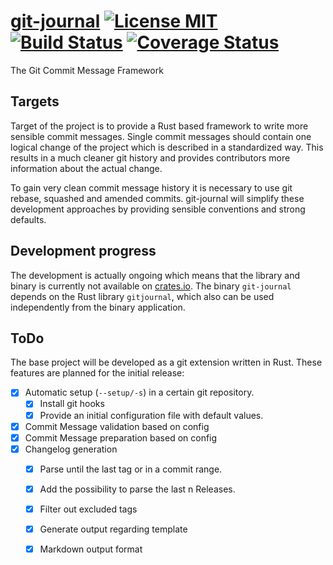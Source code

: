 # [git-journal](https://saschagrunert.github.io/git-journal) [![License MIT](https://img.shields.io/badge/license-MIT-blue.svg)](https://github.com/saschagrunert/git-journal/blob/master/LICENSE) [![Build Status](https://travis-ci.org/saschagrunert/git-journal.svg?branch=master)](https://travis-ci.org/saschagrunert/git-journal)  [![Coverage Status](https://coveralls.io/repos/github/saschagrunert/git-journal/badge.svg?branch=master)](https://coveralls.io/github/saschagrunert/git-journal?branch=master)
The Git Commit Message Framework

## Targets
Target of the project is to provide a Rust based framework to write more sensible commit messages. Single commit
messages should contain one logical change of the project which is described in a standardized way. This results in a
much cleaner git history and provides contributors more information about the actual change.

To gain very clean commit message history it is necessary to use git rebase, squashed and amended commits. git-journal
will simplify these development approaches by providing sensible conventions and strong defaults.

## Development progress
The development is actually ongoing which means that the library and binary is currently not available on
[crates.io](http://crates.io). The binary `git-journal` depends on the Rust library `gitjournal`, which also can be used
independently from the binary application.

## ToDo
The base project will be developed as a git extension written in Rust. These features are planned for the initial
release:

* [x] Automatic setup (`--setup/-s`) in a certain git repository.
    * [x] Install git hooks
    * [x] Provide an initial configuration file with default values.
* [x] Commit Message validation based on config
* [x] Commit Message preparation based on config
* [x] Changelog generation
    * [x] Parse until the last tag or in a commit range.
    * [x] Add the possibility to parse the last n Releases.
    * [x] Filter out excluded tags
    * [x] Generate output regarding template
    * [x] Markdown output format

